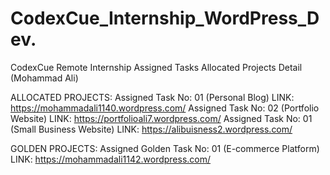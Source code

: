 # CodexCue_Internship_WordPress_Dev.
CodexCue Remote Internship Assigned Tasks Allocated Projects Detail (Mohammad Ali)

ALLOCATED PROJECTS:
Assigned Task No: 01 (Personal Blog) LINK: https://mohammadali1140.wordpress.com/
Assigned Task No: 02 (Portfolio Website) LINK: https://portfolioali7.wordpress.com/
Assigned Task No: 01 (Small Business Website) LINK: https://alibuisness2.wordpress.com/

GOLDEN PROJECTS:
Assigned Golden Task No: 01 (E-commerce Platform) LINK: https://mohammadali1142.wordpress.com/
